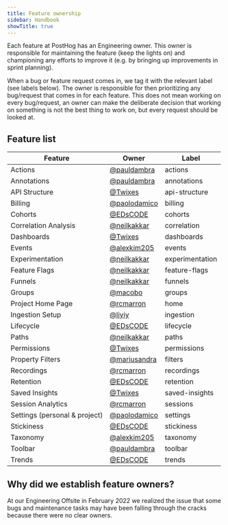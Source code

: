 ```yaml
---
title: Feature ownership
sidebar: Handbook
showTitle: true
---
```


Each feature at PostHog has an Engineering owner. This owner is responsible for maintaining the feature (keep the lights on) and championing any efforts to improve it (e.g. by bringing up improvements in sprint planning).

When a bug or feature request comes in, we tag it with the relevant label (see labels below). The owner is responsible for then prioritizing any bug/request that comes in for each feature. This does not mean working on every bug/request, an owner can make the deliberate decision that working on something is not the best thing to work on, but every request should be looked at.


## Feature list

| Feature |  Owner  |  Label  |
|---|---|---|
| Actions | [@pauldambra][@pauldambra]  | <span class="lemon-tag gh-tag">actions</span> |
| Annotations | [@pauldambra][@pauldambra]  | <span class="lemon-tag gh-tag">annotations</span> |
| API Structure | [@Twixes][@Twixes]  | <span class="lemon-tag gh-tag">api-structure</span>  |
| Billing | [@paolodamico][@paolodamico]  |  <span class="lemon-tag gh-tag">billing</span> |
| Cohorts | [@EDsCODE][@EDsCODE]  |  <span class="lemon-tag gh-tag">cohorts</span>  |
| Correlation Analysis | [@neilkakkar][@neilkakkar]  |  <span class="lemon-tag gh-tag">correlation</span> |
| Dashboards | [@Twixes][@Twixes]  |  <span class="lemon-tag gh-tag">dashboards</span> |
| Events | [@alexkim205][@alexkim205]  |  <span class="lemon-tag gh-tag">events</span>  |
| Experimentation | [@neilkakkar][@neilkakkar] |  <span class="lemon-tag gh-tag">experimentation</span> |
| Feature Flags | [@neilkakkar][@neilkakkar]  |  <span class="lemon-tag gh-tag">feature-flags</span> |
| Funnels | [@neilkakkar][@neilkakkar]  |  <span class="lemon-tag gh-tag">funnels</span>  |
| Groups | [@macobo][@macobo]  |  <span class="lemon-tag gh-tag">groups</span> |
| Project Home Page | [@rcmarron][@rcmarron]  | <span class="lemon-tag gh-tag">home</span>  |
| Ingestion Setup | [@liyiy][@liyiy]  | <span class="lemon-tag gh-tag">ingestion</span>  |
| Lifecycle | [@EDsCODE][@EDsCODE]  | <span class="lemon-tag gh-tag">lifecycle</span>  |
| Paths | [@neilkakkar][@neilkakkar]  |  <span class="lemon-tag gh-tag">paths</span> |
| Permissions | [@Twixes][@Twixes]  | <span class="lemon-tag gh-tag">permissions</span>  |
| Property Filters | [@mariusandra][@mariusandra]  | <span class="lemon-tag gh-tag">filters</span>  |
| Recordings | [@rcmarron][@rcmarron]  |  <span class="lemon-tag gh-tag">recordings</span> |
| Retention | [@EDsCODE][@EDsCODE]  |  <span class="lemon-tag gh-tag">retention</span> |
| Saved Insights | [@Twixes][@Twixes]  |  <span class="lemon-tag gh-tag">saved-insights</span> |
| Session Analytics | [@rcmarron][@rcmarron]  |  <span class="lemon-tag gh-tag">sessions</span> |
| Settings (personal & project) | [@paolodamico][@paolodamico]  |  <span class="lemon-tag gh-tag">settings</span> |
| Stickiness | [@EDsCODE][@EDsCODE]  | <span class="lemon-tag gh-tag">stickiness</span>  |
| Taxonomy | [@alexkim205][@alexkim205]  | <span class="lemon-tag gh-tag">taxonomy</span>  |
| Toolbar | [@pauldambra][@pauldambra]  | <span class="lemon-tag gh-tag">toolbar</span>  |
| Trends | [@EDsCODE][@EDsCODE]  | <span class="lemon-tag gh-tag">trends</span>  |


## Why did we establish feature owners?
At our Engineering Offsite in February 2022 we realized the issue that some bugs and maintenance tasks may have been falling through the cracks because there were no clear owners.


[@alexkim205]: https://github.com/alexkim205
[@EDsCODE]: https://github.com/EDsCODE
[@liyiy]: https://github.com/liyiy
[@macobo]: https://github.com/macobo
[@mariusandra]: https://github.com/mariusandra
[@neilkakkar]: https://github.com/neilkakkar
[@paolodamico]: https://github.com/paolodamico
[@pauldambra]: https://github.com/pauldambra
[@rcmarron]: https://github.com/rcmarron
[@Twixes]: https://github.com/Twixes